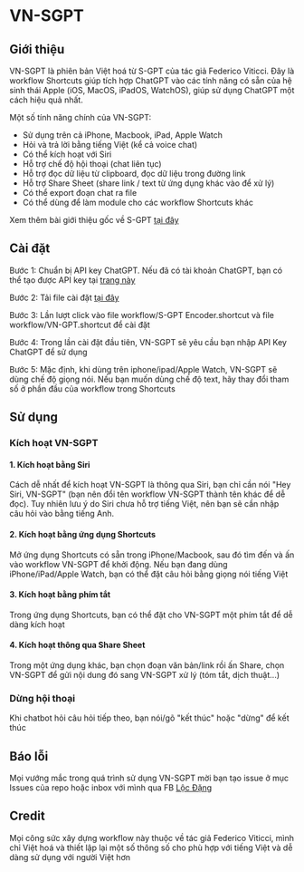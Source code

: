 # VN-SGPT

## Giới thiệu 
VN-SGPT là phiên bản Việt hoá từ S-GPT của tác giả Federico Viticci. Đây là workflow Shortcuts giúp tích hợp ChatGPT vào các tính năng có sẵn của hệ sinh thái Apple (iOS, MacOS, iPadOS, WatchOS), giúp sử dụng ChatGPT một cách hiệu quả nhất.

Một số tính năng chính của VN-SGPT: 
- Sử dụng trên cả iPhone, Macbook, iPad, Apple Watch
- Hỏi và trả lời bằng tiếng Việt (kể cả voice chat)
- Có thể kích hoạt với Siri 
- Hỗ trợ chế độ hội thoại (chat liên tục)
- Hỗ trợ đọc dữ liệu từ clipboard, đọc dữ liệu trong đường link 
- Hỗ trợ Share Sheet (share link / text từ ứng dụng khác vào để xử lý)
- Có thể export đoạn chat ra file 
- Có thể dùng để làm module cho các workflow Shortcuts khác 

Xem thêm bài giới thiệu gốc về S-GPT [tại đây](https://www.macstories.net/ios/introducing-s-gpt-a-shortcut-to-connect-openais-chatgpt-with-native-features-of-apples-operating-systems/)


## Cài đặt

Bước 1: Chuẩn bị API key ChatGPT. Nếu đã có tài khoản ChatGPT, bạn có thể tạo được API key tại [trang này](https://platform.openai.com/account/api-keys)

Bước 2: Tải file cài đặt [tại đây](https://github.com/hailoc12/VN-SGPT/releases/tag/1.0)

Bước 3: Lần lượt click vào file workflow/S-GPT Encoder.shortcut và file workflow/VN-GPT.shortcut để cài đặt 

Bước 4: Trong lần cài đặt đầu tiên, VN-SGPT sẽ yêu cầu bạn nhập API Key ChatGPT để sử dụng 

Bước 5: Mặc định, khi dùng trên iphone/ipad/Apple Watch, VN-SGPT sẽ dùng chế độ giọng nói. Nếu bạn muốn dùng chế độ text, hãy thay đổi tham số ở phần đầu của workflow trong Shortcuts


## Sử dụng 

### Kích hoạt VN-SGPT 
#### 1. Kích hoạt bằng Siri 
Cách dễ nhất để kích hoạt VN-SGPT là thông qua Siri, bạn chỉ cần nói "Hey Siri, VN-SGPT" (bạn nên đổi tên workflow VN-SGPT thành tên khác để dễ đọc). Tuy nhiên lưu ý do Siri chưa hỗ trợ tiếng Việt, nên bạn sẽ cần nhập câu hỏi vào bằng tiếng Anh.

#### 2. Kích hoạt bằng ứng dụng Shortcuts 
Mở ứng dụng Shortcuts có sẵn trong iPhone/Macbook, sau đó tìm đến và ấn vào workflow VN-SGPT để khởi động. Nếu bạn đang dùng iPhone/iPad/Apple Watch, bạn có thể đặt câu hỏi bằng giọng nói tiếng Việt 

#### 3. Kích hoạt bằng phím tắt 
Trong ứng dụng Shortcuts, bạn có thể đặt cho VN-SGPT một phím tắt để dễ dàng kích hoạt 

#### 4. Kích hoạt thông qua Share Sheet 
Trong một ứng dụng khác, bạn chọn đoạn văn bản/link rồi ấn Share, chọn VN-SGPT để gửi nội dung đó sang VN-SGPT xử lý (tóm tắt, dịch thuật...)

### Dừng hội thoại 
Khi chatbot hỏi câu hỏi tiếp theo, bạn nói/gõ "kết thúc" hoặc "dừng" để kết thúc 


## Báo lỗi
Mọi vướng mắc trong quá trình sử dụng VN-SGPT mời bạn tạo issue ở mục Issues của repo hoặc inbox với mình qua FB [Lộc Đặng](https://www.facebook.com/locdh90/)


## Credit  
Mọi công sức xây dựng workflow này thuộc về tác giả Federico Viticci, mình chỉ Việt hoá và thiết lập lại một số thông số cho phù hợp với tiếng Việt và dễ dàng sử dụng với người Việt hơn

